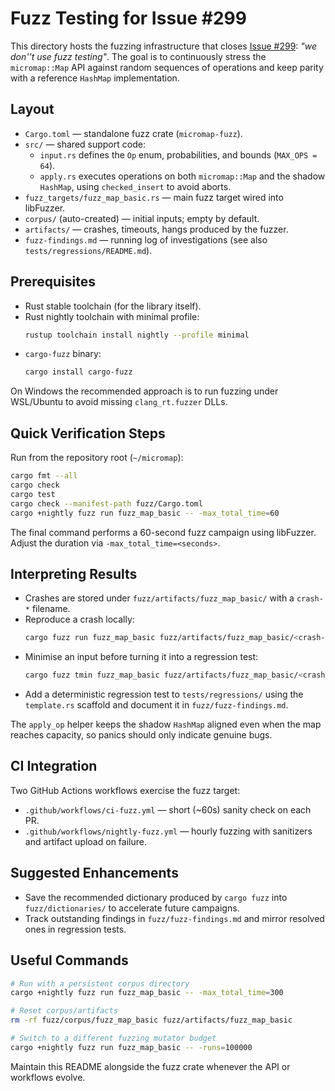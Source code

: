 ﻿# Fuzz Testing for Issue #299

This directory hosts the fuzzing infrastructure that closes [Issue #299](https://github.com/yegor256/micromap/issues/299): *"we don''t use fuzz testing"*. The goal is to continuously stress the `micromap::Map` API against random sequences of operations and keep parity with a reference `HashMap` implementation.

## Layout

- `Cargo.toml` — standalone fuzz crate (`micromap-fuzz`).
- `src/` — shared support code:
  - `input.rs` defines the `Op` enum, probabilities, and bounds (`MAX_OPS = 64`).
  - `apply.rs` executes operations on both `micromap::Map` and the shadow `HashMap`, using `checked_insert` to avoid aborts.
- `fuzz_targets/fuzz_map_basic.rs` — main fuzz target wired into libFuzzer.
- `corpus/` (auto-created) — initial inputs; empty by default.
- `artifacts/` — crashes, timeouts, hangs produced by the fuzzer.
- `fuzz-findings.md` — running log of investigations (see also `tests/regressions/README.md`).

## Prerequisites

- Rust stable toolchain (for the library itself).
- Rust nightly toolchain with minimal profile:
  ```bash
  rustup toolchain install nightly --profile minimal
  ```
- `cargo-fuzz` binary:
  ```bash
  cargo install cargo-fuzz
  ```

On Windows the recommended approach is to run fuzzing under WSL/Ubuntu to avoid missing `clang_rt.fuzzer` DLLs.

## Quick Verification Steps

Run from the repository root (`~/micromap`):

```bash
cargo fmt --all
cargo check
cargo test
cargo check --manifest-path fuzz/Cargo.toml
cargo +nightly fuzz run fuzz_map_basic -- -max_total_time=60
```

The final command performs a 60-second fuzz campaign using libFuzzer. Adjust the duration via `-max_total_time=<seconds>`.

## Interpreting Results

- Crashes are stored under `fuzz/artifacts/fuzz_map_basic/` with a `crash-*` filename.
- Reproduce a crash locally:
  ```bash
  cargo fuzz run fuzz_map_basic fuzz/artifacts/fuzz_map_basic/<crash-file>
  ```
- Minimise an input before turning it into a regression test:
  ```bash
  cargo fuzz tmin fuzz_map_basic fuzz/artifacts/fuzz_map_basic/<crash-file>
  ```
- Add a deterministic regression test to `tests/regressions/` using the `template.rs` scaffold and document it in `fuzz/fuzz-findings.md`.

The `apply_op` helper keeps the shadow `HashMap` aligned even when the map reaches capacity, so panics should only indicate genuine bugs.

## CI Integration

Two GitHub Actions workflows exercise the fuzz target:

- `.github/workflows/ci-fuzz.yml` — short (~60s) sanity check on each PR.
- `.github/workflows/nightly-fuzz.yml` — hourly fuzzing with sanitizers and artifact upload on failure.

## Suggested Enhancements

- Save the recommended dictionary produced by `cargo fuzz` into `fuzz/dictionaries/` to accelerate future campaigns.
- Track outstanding findings in `fuzz/fuzz-findings.md` and mirror resolved ones in regression tests.

## Useful Commands

```bash
# Run with a persistent corpus directory
cargo +nightly fuzz run fuzz_map_basic -- -max_total_time=300

# Reset corpus/artifacts
rm -rf fuzz/corpus/fuzz_map_basic fuzz/artifacts/fuzz_map_basic

# Switch to a different fuzzing mutator budget
cargo +nightly fuzz run fuzz_map_basic -- -runs=100000
```

Maintain this README alongside the fuzz crate whenever the API or workflows evolve.
